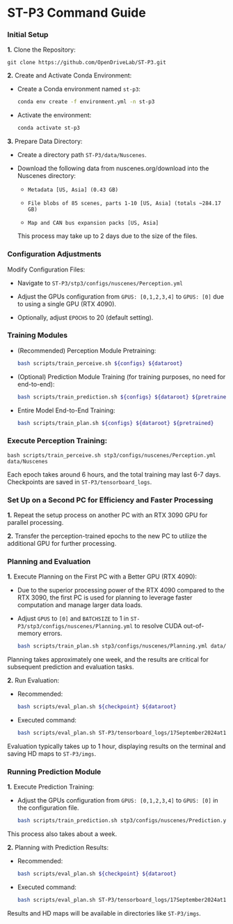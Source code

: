 # ST-P3 Command Guide

### Initial Setup
**1.** Clone the Repository:

    git clone https://github.com/OpenDriveLab/ST-P3.git

**2.** Create and Activate Conda Environment:
  - Create a Conda environment named `st-p3`:

    ```bash
    conda env create -f environment.yml -n st-p3
    ```
          
  - Activate the environment:

    ```bash
    conda activate st-p3
    ```

**3.** Prepare Data Directory:
  - Create a directory path `ST-P3/data/Nuscenes`.
  
  - Download the following data from nuscenes.org/download into the Nuscenes directory:

    - `Metadata [US, Asia] (0.43 GB)`

    - `File blobs of 85 scenes, parts 1-10 [US, Asia] (totals ~284.17 GB)`

    - `Map and CAN bus expansion packs [US, Asia]`
   
    This process may take up to 2 days due to the size of the files.

### Configuration Adjustments

Modify Configuration Files:

  - Navigate to `ST-P3/stp3/configs/nuscenes/Perception.yml`

  - Adjust the GPUs configuration from `GPUS: [0,1,2,3,4]` to `GPUS: [0]` due to using a single GPU (RTX 4090).

  - Optionally, adjust `EPOCHS` to 20 (default setting).

### Training Modules

  - (Recommended) Perception Module Pretraining:

    ```bash
    bash scripts/train_perceive.sh ${configs} ${dataroot}
    ```

  - (Optional) Prediction Module Training (for training purposes, no need for end-to-end):

    ```bash
    bash scripts/train_prediction.sh ${configs} ${dataroot} ${pretrained}
    ```

  - Entire Model End-to-End Training:

    ```bash
    bash scripts/train_plan.sh ${configs} ${dataroot} ${pretrained}
    ```

### Execute Perception Training:

    bash scripts/train_perceive.sh stp3/configs/nuscenes/Perception.yml data/Nuscenes

Each epoch takes around 6 hours, and the total training may last 6-7 days. Checkpoints are saved in `ST-P3/tensorboard_logs`.

### Set Up on a Second PC for Efficiency and Faster Processing

**1.** Repeat the setup process on another PC with an RTX 3090 GPU for parallel processing.

**2.** Transfer the perception-trained epochs to the new PC to utilize the additional GPU for further processing.

### Planning and Evaluation

**1.** Execute Planning on the First PC with a Better GPU (RTX 4090):

- Due to the superior processing power of the RTX 4090 compared to the RTX 3090, the first PC is used for planning to leverage faster computation and manage larger data loads.
          
- Adjust `GPUS` to `[0]` and `BATCHSIZE` to 1 in `ST-P3/stp3/configs/nuscenes/Planning.yml` to resolve CUDA out-of-memory errors.

    ```bash
    bash scripts/train_plan.sh stp3/configs/nuscenes/Planning.yml data/Nuscenes ST-P3/tensorboard_logs/30August2024at13_22_38KST_SimulationPC_Perception/default/version_0/checkpoints/last.ckpt
    ```

Planning takes approximately one week, and the results are critical for subsequent prediction and evaluation tasks.

**2.** Run Evaluation:

- Recommended:

    ```bash
    bash scripts/eval_plan.sh ${checkpoint} ${dataroot}
    ```

- Executed command:

    ```bash
    bash scripts/eval_plan.sh ST-P3/tensorboard_logs/17September2024at18_15_56KST_SimulationPC_Prediction data/Nuscenes
    ```

Evaluation typically takes up to 1 hour, displaying results on the terminal and saving HD maps to `ST-P3/imgs`.

### Running Prediction Module

**1.** Execute Prediction Training:

- Adjust the GPUs configuration from `GPUS: [0,1,2,3,4]` to `GPUS: [0]` in the configuration file.

    ```bash
    bash scripts/train_prediction.sh stp3/configs/nuscenes/Prediction.yml data/Nuscenes ST-P3/tensorboard_logs/30August2024at13_22_38KST_SimulationPC_Perception/default/version_0/checkpoints/last.ckpt
    ```

This process also takes about a week.

**2.** Planning with Prediction Results:

- Recommended:

    ```bash
    bash scripts/eval_plan.sh ${checkpoint} ${dataroot}
    ```

- Executed command:

    ```bash
    bash scripts/eval_plan.sh ST-P3/tensorboard_logs/17September2024at18_15_56KST_SimulationPC_Prediction data/Nuscenes
    ```

Results and HD maps will be available in directories like `ST-P3/imgs`.
